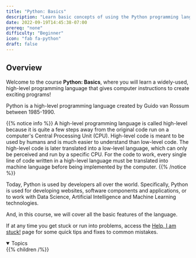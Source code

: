 ```yaml
---
title: "Python: Basics"
description: "Learn basic concepts of using the Python programming language"
date: 2022-09-19T14:45:38-07:00
prereq: "none"
difficulty: "Beginner"
icon: "fab fa-python"
draft: false
---
```


## Overview

Welcome to the course **Python: Basics**, where you will learn a widely-used, high-level programming language that gives computer instructions to create exciting programs!

Python is a high-level programming language created by Guido van Rossum between 1985-1990. 

{{% notice info %}}
A high-level programming language is called high-level because it is quite a few steps away from the original code run on a computer's Central Processing Unit (CPU). High-level code is meant to be used by humans and is much easier to understand than low-level code. The high-level code is later translated into a low-level language, which can only be perceived and run by a specific CPU. For the code to work, every single line of code written in a high-level language must be translated into machine language before being implemented by the computer.
{{% /notice %}}

Today, Python is used by developers all over the world. Specifically, Python is used for developing websites, software components and applications, or to work with Data Science, Artificial Intelligence and Machine Learning technologies. 

And, in this course, we will cover all the basic features of the language.

If at any time you get stuck or run into problems, access the [Help, I am stuck!](help.md) page for some quick tips and fixes to common mistakes.

<details open>
<summary>Topics</summary>
{{% children /%}}
</details>
